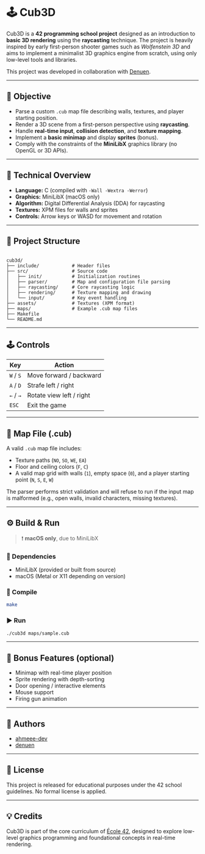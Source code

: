 
# 🕹️ Cub3D

Cub3D is a **42 programming school project** designed as an introduction to **basic 3D rendering** using the **raycasting** technique. The project is heavily inspired by early first-person shooter games such as *Wolfenstein 3D* and aims to implement a minimalist 3D graphics engine from scratch, using only low-level tools and libraries.

This project was developed in collaboration with [Denuen](https://github.com/Denuen).

---

## 📌 Objective

- Parse a custom `.cub` map file describing walls, textures, and player starting position.  
- Render a 3D scene from a first-person perspective using **raycasting**.  
- Handle **real-time input**, **collision detection**, and **texture mapping**.  
- Implement a **basic minimap** and display **sprites** (bonus).  
- Comply with the constraints of the **MiniLibX** graphics library (no OpenGL or 3D APIs).

---

## 🧠 Technical Overview

- **Language:** C (compiled with `-Wall -Wextra -Werror`)  
- **Graphics:** MiniLibX (macOS only)  
- **Algorithm:** Digital Differential Analysis (DDA) for raycasting  
- **Textures:** XPM files for walls and sprites  
- **Controls:** Arrow keys or WASD for movement and rotation

---

## 📁 Project Structure

```

cub3d/
├── include/            # Header files
├── src/                # Source code
│   ├── init/           # Initialization routines
│   ├── parser/         # Map and configuration file parsing
│   ├── raycasting/     # Core raycasting logic
│   ├── rendering/      # Texture mapping and drawing
│   └── input/          # Key event handling
├── assets/             # Textures (XPM format)
├── maps/               # Example .cub map files
├── Makefile
└── README.md

````

---

## 🕹️ Controls

| Key        | Action                  |
|------------|-------------------------|
| `W` / `S`  | Move forward / backward |
| `A` / `D`  | Strafe left / right     |
| `←` / `→`  | Rotate view left / right|
| `ESC`      | Exit the game           |

---

## 🧾 Map File (.cub)

A valid `.cub` map file includes:

- Texture paths (`NO`, `SO`, `WE`, `EA`)  
- Floor and ceiling colors (`F`, `C`)  
- A valid map grid with walls (`1`), empty space (`0`), and a player starting point (`N`, `S`, `E`, `W`)  

The parser performs strict validation and will refuse to run if the input map is malformed (e.g., open walls, invalid characters, missing textures).

---

## ⚙️ Build & Run

> ❗️ **macOS only**, due to MiniLibX

### 🔧 Dependencies

- MiniLibX (provided or built from source)  
- macOS (Metal or X11 depending on version)  

### 🧪 Compile

```bash
make
````

### ▶️ Run

```bash
./cub3d maps/sample.cub
```

---

## 🧪 Bonus Features (optional)

* Minimap with real-time player position
* Sprite rendering with depth-sorting
* Door opening / interactive elements
* Mouse support 
* Firing gun animation

---

## 👥 Authors

* [ahmeee-dev](https://github.com/ahmeee-dev)
* [denuen](https://github.com/denuen)

---

## 📜 License

This project is released for educational purposes under the 42 school guidelines. No formal license is applied.

---

## 💡 Credits

Cub3D is part of the core curriculum of [École 42](https://42.fr/en/homepage/), designed to explore low-level graphics programming and foundational concepts in real-time rendering.

